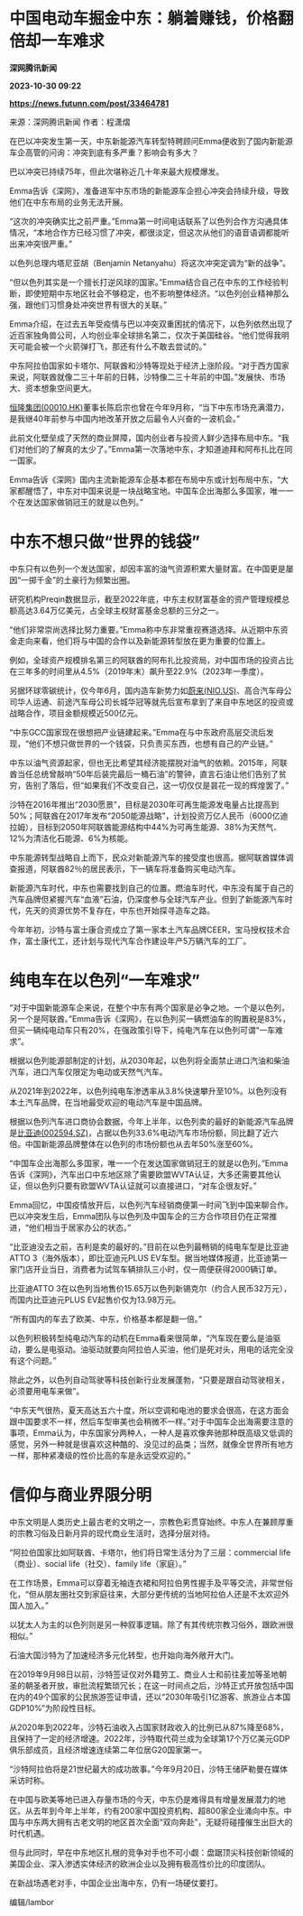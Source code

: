 # 中国电动车掘金中东：躺着赚钱，价格翻倍却一车难求
**深网腾讯新闻**

**2023-10-30 09:22**

**https://news.futunn.com/post/33464781**

来源：深网腾讯新闻 作者：程潇熠

在巴以冲突发生第一天，中东新能源汽车转型特聘顾问Emma便收到了国内新能源车企高管的问询：冲突到底有多严重？影响会有多大？

巴以冲突已持续75年，但此次堪称近几十年来最大规模爆发。

Emma告诉《深网》，准备进军中东市场的新能源车企担心冲突会持续升级，导致他们在中东布局的业务无法开展。

“这次的冲突确实比之前严重。”Emma第一时间电话联系了以色列合作方沟通具体情况，“本地合作方已经习惯了冲突，都很淡定，但这次从他们的语音语调都能听出来冲突很严重。”

以色列总理内塔尼亚胡（Benjamin Netanyahu）将这次冲突定调为“新的战争”。

“但以色列其实是一个擅长打逆风球的国家。”Emma结合自己在中东的工作经验判断，即使短期中东地区社会不够稳定，也不影响整体经济。“以色列创业精神那么强，跟他们习惯身处冲突世界有很大的关联。”

Emma介绍，在过去五年受疫情与巴以冲突双重困扰的情况下，以色列依然出现了近百家独角兽公司，人均创业率全球排名第二，仅次于美国硅谷。“他们觉得我明天可能会被一个火箭弹打飞，那还有什么不敢去尝试的。”

中东阿拉伯国家如卡塔尔、阿联酋和沙特等现处于经济上涨阶段。“对于西方国家来说，阿联酋就像二三十年前的日韩，沙特像二三十年前的中国。”发展快、市场大、资本想象空间更大。

[恒隆集团(00010.HK)](https://www.futunn.com/quote/stock?m=hk&code=00010)董事长陈启宗也曾在今年9月称，“当下中东市场充满潜力，是我继40年前参与中国内地改革开放之后最令人兴奋的一波机会。”

此前文化壁垒成了天然的商业屏障，国内创业者与投资人鲜少选择布局中东。“我们对他们的了解真的太少了。”Emma第一次落地中东，才知道迪拜和阿布扎比在同一国家。

Emma告诉《深网》国内主流新能源车企基本都在布局中东或计划布局中东，“大家都醒悟了，中东对中国来说是一块战略宝地。中国车企出海那么多国家，唯一一个在发达国家做销冠王的就是以色列。”

中东不想只做“世界的钱袋”
=============

中东只有以色列一个发达国家，却因丰富的油气资源积累大量财富。在中国更是屡因“一掷千金”的土豪行为频繁出圈。

研究机构Preqin数据显示，截至2022年底，中东主权财富基金的资产管理规模总额高达3.64万亿美元，占全球主权财富基金总额的三分之一。

“他们非常崇尚选择比努力重要。”Emma称中东非常重视赛道选择。从近期中东资金走向来看，他们将与中国的合作以及新能源转型放在更为重要的位置上。

例如，全球资产规模排名第三的阿联酋的阿布扎比投资局，对中国市场的投资占比在三年多的时间里从4.5%（2019年末）飙升至22.9%（2023年一季度）。

另据环球零碳统计，仅今年6月，国内造车新势力如[蔚来(NIO.US)](https://www.futunn.com/quote/stock?m=us&code=NIO)、高合汽车母公司华人运通、前途汽车母公司长城华冠等就先后宣布拿到了来自中东地区的投资或战略合作，项目金额规模近500亿元。

“中东GCC国家现在很想把产业链建起来。”Emma在与中东政府高层交流后发现，“他们不想只做世界的一个钱袋，只负责买东西，也想有自己的产业链。”

中东以油气资源起家，但也无比希望其经济能摆脱对油气的依赖。2015年，阿联酋当任总统曾敲响“50年后装完最后一桶石油”的警钟，直言石油让他们告别了贫穷，告别了落后，但“如果我们不改变自己，这一切仅仅是昙花一现的辉煌罢了。”

沙特在2016年推出“2030愿景”，目标是2030年可再生能源发电量占比提高到50%；阿联酋在2017年发布“2050能源战略”，计划投资万亿人民币（6000亿迪拉姆），目标到2050年阿联酋能源结构中44%为可再生能源、38%为天然气、12%为清洁化石能源、6%为核能。

中东能源转型战略自上而下，民众对新能源汽车的接受度也很高。据阿联酋媒体调查报道，阿联酋82％的居民表示，下一辆车将准备购买电动汽车。

新能源汽车时代，中东也需要找到自己的位置。燃油车时代，中东没有属于自己的汽车品牌但紧握汽车“血液”石油，仍深度参与全球汽车产业。但到了新能源汽车时代，先天的资源优势不复存在，中东也开始探寻造车之路。

今年年初，沙特与富士康合资成立了第一家本土汽车品牌CEER，宝马授权技术合作，富士康代工，还计划与现代汽车合作建设年产5万辆汽车的工厂。

纯电车在以色列“一车难求”
=============

“对于中国新能源车企来说，在整个中东有两个国家是必争之地。一个是以色列，另一个是阿联酋。”Emma告诉《深网》，在以色列买一辆燃油车的购置税是83%，但买一辆纯电动车只有20%，在强政策引导下，纯电汽车在以色列可谓“一车难求”。

根据以色列能源部制定的计划，从2030年起，以色列将全面禁止进口汽油和柴油汽车，进口汽车仅限定为电动或天然气汽车。

从2021年到2022年，以色列纯电车渗透率从3.8%快速攀升至10%。以色列没有本土汽车品牌，在当地最受欢迎的电动汽车是中国品牌。

根据以色列汽车进口商协会数据，今年上半年，以色列卖的最好的新能源汽车品牌是[比亚迪(002594.SZ)](https://www.futunn.com/quote/stock?m=sz&code=002594)，占据以色列33.6%电动汽车市场份额，同比翻了近六倍。中国新能源品牌整体在以色列的市场份额也从去年50%涨至60%。

“中国车企出海那么多国家，唯一一个在发达国家做销冠王的就是以色列。”Emma告诉《深网》，汽车出口中东地区除了需要欧盟WVTA认证，大多还需要其他认证，但以色列只要有欧盟WVTA认证就可以直接进口，“对车企很友好。”

Emma回忆，中国疫情放开后，以色列汽车经销商便第一时间飞到中国来聊合作。巴以冲突发生后，Emma团队与以色列及中国车企的三方合作项目仍在正常推进，“他们相当于居家办公的状态。”

“比亚迪没去之前，吉利是卖的最好的。”目前在以色列最畅销的纯电车型是比亚迪ATTO 3（海外版本），即比亚迪元PLUS EV车型。据当地媒体报道，比亚迪第一家门店开业当日，消费者为试驾车辆排队三小时，仅一周便获得2000辆订单。

比亚迪ATTO 3在以色列当地售价15.65万以色列新锡克尔（约合人民币32万元），而国内比亚迪元PLUS EV起售价仅为13.98万元。

“所有国内的车去了欧美、中东，价格基本都是翻一倍。”

以色列积极转型纯电动汽车的动机在Emma看来很简单，“汽车现在要么是油驱动，要么是电驱动。油驱动就要向阿拉伯人买油，他们是死对头，用电的话完全没有这个问题。”

除此之外，以色列自动驾驶等科技创新行业发展蓬勃，“只要是跟自动驾驶相关，必须要用电车来做”。

“中东天气很热，夏天高达五六十度，所以空调和电池的要求会很高，在这方面会跟中国要求不一样，然后车型审美也会稍微不一样。”对于中国车企出海需要注意的事项，Emma认为，中东国家分两种人，一种人是喜欢像奔驰那种既高级又低调的感觉，另外一种就是很喜欢这种酷的、没见过的品类；当然，就像全世界所有地方一样，那种紧凑级的性价比高的车是永远受欢迎的。”

信仰与商业界限分明
=========

中东文明是人类历史上最古老的文明之一，宗教色彩贯穿始终。中东人在兼顾厚重的宗教习俗及日新月异的现代商业生活时，选择分层对待。

“阿拉伯国家比如阿联酋、卡塔尔，他们将日常生活分为了三层：commercial life（商业）、social life（社交）、family life（家庭）。”

在工作场景，Emma可以穿着无袖连衣裙和阿拉伯男性握手及平等交流，非常世俗化，“但从朋友圈社交到家庭往来，大部分更传统的当地阿拉伯人还是不太欢迎外国人加入。”

以犹太人为主的以色列则是另一种叙事逻辑。除了有其传统宗教习俗外，跟欧洲很相似。”

石油大国沙特为了加速经济多元化转型，也开始向海外敞开大门。

在2019年9月98日以前，沙特签证仅对外籍劳工、商业人士和前往麦加等圣地朝圣的朝圣者开放，审批流程繁琐冗长；在这一时间点之后，沙特正式开放包括中国在内的49个国家的公民旅游签证申请，还以“2030年吸引1亿游客、旅游业占本国GDP10%”为阶段性目标。

从2020年到2022年，沙特石油收入占国家财政收入的比例已从87%降至68%，且保持了一定的经济增速。2022年，沙特取代荷兰成为全球第17个万亿美元GDP俱乐部成员，且经济增速连续第二年位居G20国家第一。

“沙特阿拉伯将是21世纪最大的成功故事。”今年9月20日，沙特王储萨勒曼在媒体采访时称。

在中国与欧美等地已进入存量市场的今天，中东仍是难得具有增量发展潜力的地区。从去年到今年上半年，约有200家中国投资机构、超800家企业涌向中东。中国与中东两大拥有古老文明的地区首次全面“双向奔赴”，无疑将碰撞催生出巨大的时代机遇。

但与此同时，早在中东地区扎根的竞争对手也不可小觑：盘踞顶尖科技创新领域的美国企业、深入渗透实体经济的欧洲企业以及拥有极高性价比的印度团队。

在新战场遇老对手，中国企业出海中东，仍有一场硬仗要打。

编辑/lambor